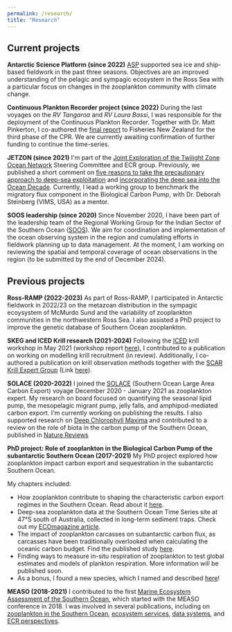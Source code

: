 ```yaml
---
permalink: /research/
title: "Research"
---
```

## Current projects

**Antarctic Science Platform (since 2022)**
[ASP](https://www.antarcticscienceplatform.org.nz/) supported sea ice and ship-based fieldwork in the past three seasons. Objectives are an improved understanding of the pelagic and sympagic ecosystem in the Ross Sea with a particular focus on changes in the zooplankton community with climate change. 

**Continuous Plankton Recorder project (since 2022)**
During the last voyages on the *RV Tangaroa* and *RV Laura Bassi*, I was responsible for the deployment of the Continuous Plankton Recorder. Together with Dr. Matt Pinkerton, I co-authored the [final report](https://fs.fish.govt.nz/Page.aspx?pk=113&dk=25829) to Fisheries New Zealand for the third phase of the CPR. We are currently awaiting confirmation of further funding to continue the time-series.  

**JETZON (since 2021)**
I'm part of the [Joint Exploration of the Twilight Zone Ocean Network](https://jetzon.org/) Steering Committee and ECR group. Previously, we published a short comment on [five reasons to take the precautionary approach to deep-sea exploitation](https://www.nature.com/articles/s43247-023-00823-4) and [incorporating the deep sea into the Ocean Decade](https://doi.org/10.1002/lob.10662). Currently, I lead a working group to benchmark the migratory flux component in the Biological Carbon Pump, with Dr. Deborah Steinberg (VIMS, USA) as a mentor. 

**SOOS leadership (since 2020)**
Since November 2020, I have been part of the leadership team of the Regional Working Group for the Indian Sector of the Southern Ocean ([SOOS](https://www.soos.aq/activities/rwg/sois)). We aim for coordination and implementation of the ocean observing system in the region and cumulating efforts in fieldwork planning up to data management. At the moment, I am working on reviewing the spatial and temporal coverage of ocean observations in the region (to be submitted by the end of December 2024).

## Previous projects
**Ross-RAMP (2022-2023)**
As part of Ross-RAMP, I participated in Antarctic fieldwork in 2022/23 on the metazoan distribution in the sympagic ecoysystem of McMurdo Sund and the variability of zooplankton communities in the northwestern Ross Sea. I also assisted a PhD project to improve the genetic database of Southern Ocean zooplankton. 

**SKEG and ICED Krill research (2021-2024)** 
Following the [ICED](https://www.iced.ac.uk/index.htm) krill workshop in May 2021 (workshop report [here](https://www.iced.ac.uk/products.htm)), I contributed to a publication on working on modelling krill recruitment (in review). Additionally, I co-authored a publication on krill observation methods together with the [SCAR Krill Expert Group](https://www.scar.org/science/skeg/about/) (Link [here](https://doi.org/10.3389/fmars.2024.1307402)).

**SOLACE (2020-2022)**
I joined the [SOLACE](https://solace2020.net/) (Southern Ocean Large Area Carbon Export) voyage December 2020 - January 2021 as zooplankton expert. My research on board focused on quantifying the seasonal lipid pump, the mesopelagic migrant pump, jelly falls, and amphipod-mediated carbon export. I'm currently working on publishing the results. I also supported research on [Deep Chlorophyll Maxima](https://doi.org/10.1029/2023GB008033) and contributed to a review on the role of biota in the carbon pump of the Southern Ocean, published in [Nature Reviews](https://doi.org/10.1038/s43017-024-00531-3)

**PhD project: Role of zooplankton in the Biological Carbon Pump of the subantarctic Southern Ocean (2017-2021)**
My PhD project explored how zooplankton impact carbon export and sequestration in the subantarctic Southern Ocean. 

My chapters included:
- How zooplankton contribute to shaping the characteristic carbon export regimes in the Southern Ocean. Read about it [here](https://www.frontiersin.org/articles/10.3389/fmars.2020.567917/full).
- Deep-sea zooplankton data at the Southern Ocean Time Series site at 47&deg;S south of Australia, collected in long-term sediment traps. Check out my [ECOmagazine article](http://digital.ecomagazine.com/publication/frame.php?i=674747&p=64&pn=&ver=html5). 
- The impact of zooplankton carcasses on subantarctic carbon flux, as carcasses have been traditionally overlooked when calculating the oceanic carbon budget. Find the published study [here](https://aslopubs.onlinelibrary.wiley.com/doi/10.1002/lno.11971). 
- Finding ways to measure in-situ respiration of zooplankton to test global estimates and models of plankton respiration. More information will be published soon.
- As a bonus, I found a new species, which I named and described [here](https://zse.pensoft.net/article/32548/)! 

**MEASO (2018-2021)**
I contributed to the first [Marine Ecosystem Assessment of the Southern Ocean](https://en.wikipedia.org/wiki/Marine_Ecosystem_Assessment_for_the_Southern_Ocean#:~:text=The%20Marine%20Ecosystem%20Assessment%20for,and%20Ecosystem%20Dynamics%20(ICED).), which started with the MEASO conference in 2018. I was involved in several publications, including on [zooplankton in the Southern Ocean](https://doi.org/10.3389/fevo.2021.624692), [ecosystem services](https://doi.org/10.3389/fmars.2020.615214), [data systems](https://doi.org/10.3389/fmars.2021.637063), and [ECR perspectives](https://doi.org/10.3389/fmars.2020.00692). 
